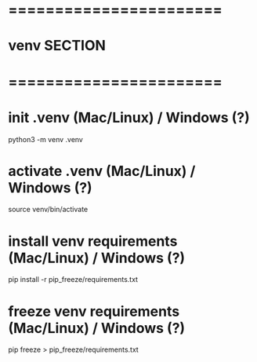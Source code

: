 # ======================= #
#      venv SECTION       #
# ======================= #

# init .venv (Mac/Linux) / Windows (?)
python3 -m venv .venv

# activate .venv (Mac/Linux) / Windows (?)
source venv/bin/activate

# install venv requirements (Mac/Linux) / Windows (?)
pip install -r pip_freeze/requirements.txt

# freeze venv requirements  (Mac/Linux) / Windows (?)
pip freeze > pip_freeze/requirements.txt

